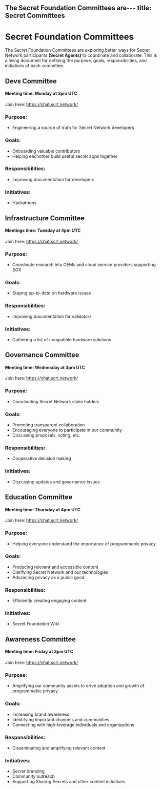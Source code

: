 The Secret Foundation Committees are---
title: Secret Committees
---

# Secret Foundation Committees

The Secret Foundation Committees are exploring better ways for Secret Network participants **(Secret Agents)** to coordinate and collaborate. This is a living document for defining the purpose, goals, responsibilities, and initiatives of each committee.

## Devs Committee

#### Meeting time: Monday at 3pm UTC

Join here:  https://chat.scrt.network/

### Purpose:
* Engineering a source of truth for Secret Network developers
### Goals:
* Onboarding valuable contributors
* Helping eachother build useful secret apps together
### Responsibilities:
* Improving documentation for developers
### Initiatives:
* Hackathons

## Infrastructure Committee

#### Meetings time: Tuesday at 4pm UTC

Join here:  https://chat.scrt.network/

### Purpose:
* Coordinate research into OEMs and cloud service providers supporting SGX
### Goals:
* Staying up-to-date on hardware issues
### Responsibilities:
* Improving documentation for validators
### Initiatives:
* Gathering a list of compatible hardware solutions

## Governance Committee

#### Meeting time: Wednesday at 3pm UTC

Join here:  https://chat.scrt.network/

### Purpose:
* Coordinating Secret Network stake holders
### Goals: 
* Promoting transparent collaboration
* Encouraging everyone to participate in our community
* Discussing proposals, voting, etc.
### Responsibilities:
* Cooperative decision making 
### Initiatives:
* Discussing updates and governance issues

## Education Committee

#### Meeting time: Thursday at 4pm UTC

Join here:  https://chat.scrt.network/

### Purpose:
* Helping everyone understand the importance of programmable privacy
### Goals:
* Producing relevant and accessible content
* Clarifying Secret Network and our technologies
* Advancing privacy as a public good
### Responsibilities:
* Efficiently creating engaging content 
### Initiatives:
* Secret Foundation Wiki

## Awareness Committee

#### Meeting time: Friday at 3pm UTC

Join here:  https://chat.scrt.network/

### Purpose:
* Amplifying our community assets to drive adoption and growth of programmable privacy
### Goals:
* Increasing brand awareness
* Identifying important channels and communities
* Connecting with high-leverage individuals and organizations
### Responsibilities:
* Disseminating and amplifying relevant content
### Initiatives:
* Secret branding
* Community outreach
* Supporting Sharing Secrets and other content initiatives
